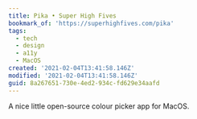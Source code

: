 ```yaml
---
title: Pika • Super High Fives
bookmark_of: 'https://superhighfives.com/pika'
tags:
  - tech
  - design
  - a11y
  - MacOS
created: '2021-02-04T13:41:58.146Z'
modified: '2021-02-04T13:41:58.146Z'
guid: 8a267651-730e-4ed2-934c-fd629e34aafd
---
```

A nice little open-source colour picker app for MacOS.
